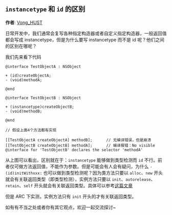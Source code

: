 `instancetype` 和 `id` 的区别
--------
**作者**: [Vong_HUST](https://weibo.com/VongLo)

日常开发中，我们通常会复写各种指定构造器或者自定义指定构造器，一般返回值都会写成 instancetype，但是为什么要写 instancetype 而不是 id 呢？他们之间的区别在哪呢？

我们先来看下代码

```objc
@interface TestObjectA : NSObject
  
+ (id)createObjectA;
- (void)methodA;

@end
  
@interface TestObjectB : NSObject
  
+ (instancetype)createObjectB;
- (void)methodB;

@end
  
// 假设上面4个方法都有实现

[[TestObjectA createObjectA] methodB];      // 无编译错误，但是崩溃
[[TestObjectB createObjectB] methodA];      // 编译报错：No visible @interface for 'TestObjectB' declares the selector 'methodA'

```

从上图可以看出，区别就在于：`instancetype` 能够做到类型检测而 `id` 不行。前者仅可做方法返回值，不能作为参数。但是可能会有人会有疑问，为什么 `- (id)initWithxxx:` 也可以做到类型检测呢？因为类方法只要以 `alloc`、`new` 开头就会有关联返回类型（即类型检测），实例方法只要以 `init`、`autorelease`、`retain`、`self` 开头就会有关联返回类型。具体可以参考[这篇文章](https://clang.llvm.org/docs/LanguageExtensions.html#objective-c-features)

但是 ARC 下实测，实例方法只有 `init` 开头的才有关联返回类型。

如有有不当之处或者你有其它观点，欢迎一起交流探讨~
